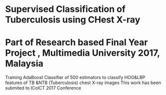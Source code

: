 # Supervised Classification of Tuberculosis using CHest X-ray
# Part of Research based Final Year Project , Multimedia University 2017, Malaysia
Training AdaBoost Classifier of 500 estimators to classify HOG&amp;LBP features of TB &amp;NTB (Tuberculosis) chest X-ray images
This work has been submited to ICoICT 2017 Conference
